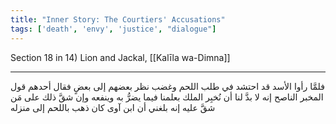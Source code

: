 ```yaml
---
title: "Inner Story: The Courtiers' Accusations"
tags: ['death', 'envy', 'justice', "dialogue"]
---
```


 Section 18 in 14) Lion and Jackal, [[Kalīla wa-Dimna]]

---
فلمَّا رأوا الأسد قد احتشد في طلب اللحم وغضب نظر بعضهم إلى بعضٍ فقال أحدهم قول المخبر الناصح إنه لا بدَّ لنا أن نُخبِر الملك بعلمنا فيما يضرُّ به وينفعه وإن شقَّ ذلك على مَن شقَّ عليه إنه بلغني أن ابن آوى كان ذهب باللحم إلى منزله
